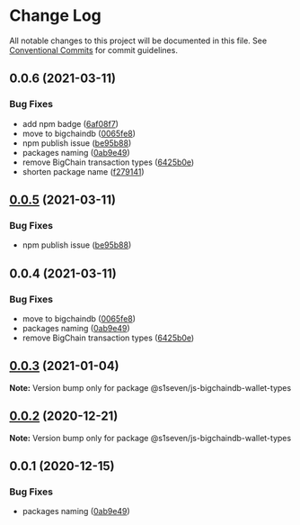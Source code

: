 # Change Log

All notable changes to this project will be documented in this file.
See [Conventional Commits](https://conventionalcommits.org) for commit guidelines.

## 0.0.6 (2021-03-11)


### Bug Fixes

* add npm badge ([6af08f7](https://github.com/bigchaindb/js-bigchaindb-wallet/commit/6af08f7be1c9c51ef5f38baf8672f3a7b356f3a4))
* move to bigchaindb ([0065fe8](https://github.com/bigchaindb/js-bigchaindb-wallet/commit/0065fe8027eeb88f4723222ed8d40a6841cd855e))
* npm publish issue ([be95b88](https://github.com/bigchaindb/js-bigchaindb-wallet/commit/be95b88f849431f75778522801e3cc8858cb7a0f))
* packages naming ([0ab9e49](https://github.com/bigchaindb/js-bigchaindb-wallet/commit/0ab9e49b31efb4cf67d81620a30095acdb21640e))
* remove BigChain transaction types ([6425b0e](https://github.com/bigchaindb/js-bigchaindb-wallet/commit/6425b0e9cd8d8163aeb051a7c1467a2c1dc66978))
* shorten package name ([f279141](https://github.com/bigchaindb/js-bigchaindb-wallet/commit/f279141921225b94b55d521d19f6766bdf198068))





## [0.0.5](https://github.com/bigchaindb/js-bigchaindb-wallet/compare/@bigchaindb/js-bigchaindb-wallet-types@0.0.4...@bigchaindb/js-bigchaindb-wallet-types@0.0.5) (2021-03-11)


### Bug Fixes

* npm publish issue ([be95b88](https://github.com/bigchaindb/js-bigchaindb-wallet/commit/be95b88f849431f75778522801e3cc8858cb7a0f))





## 0.0.4 (2021-03-11)


### Bug Fixes

* move to bigchaindb ([0065fe8](https://github.com/bigchaindb/js-bigchaindb-wallet/commit/0065fe8027eeb88f4723222ed8d40a6841cd855e))
* packages naming ([0ab9e49](https://github.com/bigchaindb/js-bigchaindb-wallet/commit/0ab9e49b31efb4cf67d81620a30095acdb21640e))
* remove BigChain transaction types ([6425b0e](https://github.com/bigchaindb/js-bigchaindb-wallet/commit/6425b0e9cd8d8163aeb051a7c1467a2c1dc66978))





## [0.0.3](https://github.com/s1seven/js-bigchaindb-wallet/compare/@s1seven/js-bigchaindb-wallet-types@0.0.2...@s1seven/js-bigchaindb-wallet-types@0.0.3) (2021-01-04)

**Note:** Version bump only for package @s1seven/js-bigchaindb-wallet-types





## [0.0.2](https://github.com/s1seven/js-bigchaindb-wallet/compare/@s1seven/js-bigchaindb-wallet-types@0.0.1...@s1seven/js-bigchaindb-wallet-types@0.0.2) (2020-12-21)

**Note:** Version bump only for package @s1seven/js-bigchaindb-wallet-types





## 0.0.1 (2020-12-15)


### Bug Fixes

* packages naming ([0ab9e49](https://github.com/s1seven/js-bigchaindb-wallet/commit/0ab9e49b31efb4cf67d81620a30095acdb21640e))
